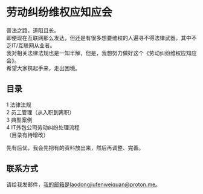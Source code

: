 # 劳动纠纷维权应知应会
普法之路，道阻且长。  
即便现在互联网那么发达，但还是有很多想要维权的人遍寻不得法律武器，其中不乏IT/互联网从业者。  
我对相关法律法规也是一知半解，但是，我想努力做好这个《劳动纠纷维权应知应会》。  
希望大家携起手来，走出困境。
## 目录
1 法律法规  
2 员工管理（从入职到离职）  
3 典型案例  
4 IT外包公司劳动纠纷处理流程  
（目录有待增改）  

先有后优，我会先把有的资料放出来，然后再调整、完善。
## 联系方式
请给我发邮件，我的邮箱是laodongjiufenweiquan@proton.me。
